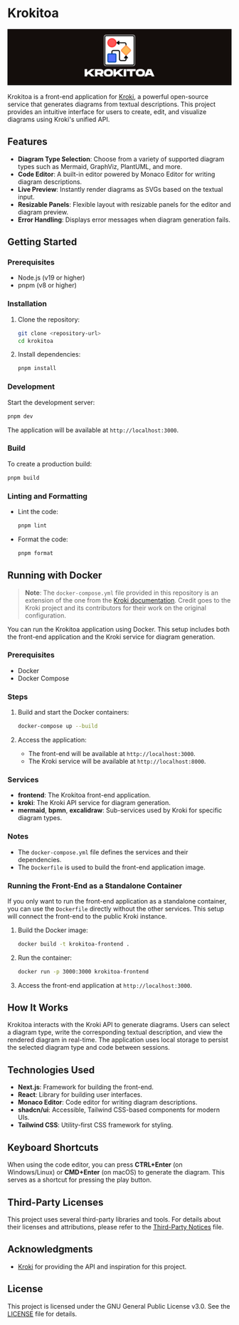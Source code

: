 # Krokitoa

<p align="center">
   <img src="doc/Krokitoa GitHub Banner.png" alt="Krokitoa GitHub Banner">
</p>

Krokitoa is a front-end application for [Kroki](https://kroki.io/), a powerful open-source service that generates diagrams from textual descriptions. This project provides an intuitive interface for users to create, edit, and visualize diagrams using Kroki's unified API.

## Features

- **Diagram Type Selection**: Choose from a variety of supported diagram types such as Mermaid, GraphViz, PlantUML, and more.
- **Code Editor**: A built-in editor powered by Monaco Editor for writing diagram descriptions.
- **Live Preview**: Instantly render diagrams as SVGs based on the textual input.
- **Resizable Panels**: Flexible layout with resizable panels for the editor and diagram preview.
- **Error Handling**: Displays error messages when diagram generation fails.

## Getting Started

### Prerequisites

- Node.js (v19 or higher)
- pnpm (v8 or higher)

### Installation

1. Clone the repository:
   ```bash
   git clone <repository-url>
   cd krokitoa
   ```
2. Install dependencies:
   ```bash
   pnpm install
   ```

### Development

Start the development server:
```bash
pnpm dev
```

The application will be available at `http://localhost:3000`.

### Build

To create a production build:
```bash
pnpm build
```

### Linting and Formatting

- Lint the code:
  ```bash
  pnpm lint
  ```
- Format the code:
  ```bash
  pnpm format
  ```

## Running with Docker

> **Note**: The `docker-compose.yml` file provided in this repository is an extension of the one from the [Kroki documentation](https://docs.kroki.io/kroki/setup/use-docker-or-podman/). Credit goes to the Kroki project and its contributors for their work on the original configuration.

You can run the Krokitoa application using Docker. This setup includes both the front-end application and the Kroki service for diagram generation.

### Prerequisites

- Docker
- Docker Compose

### Steps

1. Build and start the Docker containers:
   ```bash
   docker-compose up --build
   ```

2. Access the application:
   - The front-end will be available at `http://localhost:3000`.
   - The Kroki service will be available at `http://localhost:8000`.

### Services

- **frontend**: The Krokitoa front-end application.
- **kroki**: The Kroki API service for diagram generation.
- **mermaid**, **bpmn**, **excalidraw**: Sub-services used by Kroki for specific diagram types.

### Notes

- The `docker-compose.yml` file defines the services and their dependencies.
- The `Dockerfile` is used to build the front-end application image.

### Running the Front-End as a Standalone Container

If you only want to run the front-end application as a standalone container, you can use the `Dockerfile` directly without the other services. This setup will connect the front-end to the public Kroki instance.

1. Build the Docker image:
   ```bash
   docker build -t krokitoa-frontend .
   ```

2. Run the container:
   ```bash
   docker run -p 3000:3000 krokitoa-frontend
   ```

3. Access the front-end application at `http://localhost:3000`.

## How It Works

Krokitoa interacts with the Kroki API to generate diagrams. Users can select a diagram type, write the corresponding textual description, and view the rendered diagram in real-time. The application uses local storage to persist the selected diagram type and code between sessions.

## Technologies Used

- **Next.js**: Framework for building the front-end.
- **React**: Library for building user interfaces.
- **Monaco Editor**: Code editor for writing diagram descriptions.
- **shadcn/ui**: Accessible, Tailwind CSS-based components for modern UIs.
- **Tailwind CSS**: Utility-first CSS framework for styling.

## Keyboard Shortcuts

When using the code editor, you can press **CTRL+Enter** (on Windows/Linux) or **CMD+Enter** (on macOS) to generate the diagram. This serves as a shortcut for pressing the play button.

## Third-Party Licenses

This project uses several third-party libraries and tools. For details about their licenses and attributions, please refer to the [Third-Party Notices](./THIRD_PARTY_NOTICES.md) file.

## Acknowledgments

- [Kroki](https://kroki.io/) for providing the API and inspiration for this project.

## License

This project is licensed under the GNU General Public License v3.0. See the [LICENSE](./LICENSE) file for details.